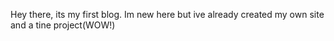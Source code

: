 Hey there, its my first blog. Im new here but ive already created my own site and a tine project(WOW!)
